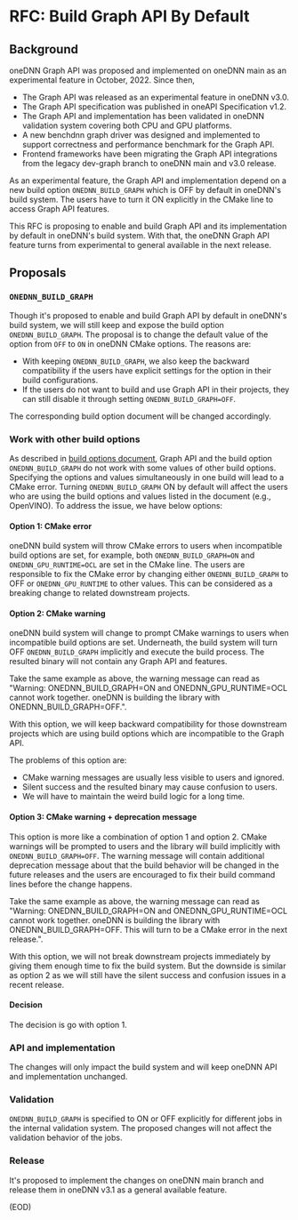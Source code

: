 # RFC: Build Graph API By Default

## Background

oneDNN Graph API was proposed and implemented on oneDNN main as an
experimental feature in October, 2022. Since then,

- The Graph API was released as an experimental feature in oneDNN v3.0.
- The Graph API specification was published in oneAPI Specification v1.2.
- The Graph API and implementation has been validated in oneDNN validation
  system covering both CPU and GPU platforms.
- A new benchdnn graph driver was designed and implemented to support
  correctness and performance benchmark for the Graph API.
- Frontend frameworks have been migrating the Graph API integrations from the
  legacy dev-graph branch to oneDNN main and v3.0 release.

As an experimental feature, the Graph API and implementation depend on a new
build option `ONEDNN_BUILD_GRAPH` which is OFF by default in oneDNN's build
system. The users have to turn it ON explicitly in the CMake line to access
Graph API features.

This RFC is proposing to enable and build Graph API and its implementation by
default in oneDNN's build system. With that, the oneDNN Graph API feature turns
from experimental to general available in the next release.

## Proposals

### `ONEDNN_BUILD_GRAPH`

Though it's proposed to enable and build Graph API by default in oneDNN's build
system, we will still keep and expose the build option `ONEDNN_BUILD_GRAPH`. The
proposal is to change the default value of the option from `OFF` to `ON` in
oneDNN CMake options. The reasons are:

- With keeping `ONEDNN_BUILD_GRAPH`, we also keep the backward compatibility if
  the users have explicit settings for the option in their build configurations.
- If the users do not want to build and use Graph API in their projects, they
  can still disable it through setting `ONEDNN_BUILD_GRAPH=OFF`.

The corresponding build option document will be changed accordingly.

### Work with other build options

As described in [build options
document](https://uxlfoundation.github.io/oneDNN/dev_guide_build_options.html#graph-component-limitations),
Graph API and the build option `ONEDNN_BUILD_GRAPH` do not work with some values
of other build options. Specifying the options and values simultaneously in one
build will lead to a CMake error. Turning `ONEDNN_BUILD_GRAPH` ON by default
will affect the users who are using the build options and values listed in the
document (e.g., OpenVINO). To address the issue, we have below options:

#### Option 1: CMake error

oneDNN build system will throw CMake errors to users when incompatible build
options are set, for example, both `ONEDNN_BUILD_GRAPH=ON` and
`ONEDNN_GPU_RUNTIME=OCL` are set in the CMake line. The users are responsible to
fix the CMake error by changing either `ONEDNN_BUILD_GRAPH` to OFF or
`ONEDNN_GPU_RUNTIME` to other values. This can be considered as a breaking
change to related downstream projects.

#### Option 2: CMake warning

oneDNN build system will change to prompt CMake warnings to users when
incompatible build options are set. Underneath, the build system will turn OFF
`ONEDNN_BUILD_GRAPH` implicitly and execute the build process. The resulted
binary will not contain any Graph API and features.

Take the same example as above, the warning message can read as "Warning:
ONEDNN_BUILD_GRAPH=ON and ONEDNN_GPU_RUNTIME=OCL cannot work together. oneDNN is
building the library with ONEDNN_BUILD_GRAPH=OFF.".

With this option, we will keep backward compatibility for those downstream
projects which are using build options which are incompatible to the Graph API.

The problems of this option are:

- CMake warning messages are usually less visible to users and ignored.
- Silent success and the resulted binary may cause confusion to users.
- We will have to maintain the weird build logic for a long time.

#### Option 3: CMake warning + deprecation message

This option is more like a combination of option 1 and option 2. CMake warnings
will be prompted to users and the library will build implicitly with
`ONEDNN_BUILD_GRAPH=OFF`. The warning message will contain additional
deprecation message about that the build behavior will be changed in the future
releases and the users are encouraged to fix their build command lines before
the change happens.

Take the same example as above, the warning message can read as "Warning:
ONEDNN_BUILD_GRAPH=ON and ONEDNN_GPU_RUNTIME=OCL cannot work together. oneDNN is
building the library with ONEDNN_BUILD_GRAPH=OFF. This will turn to be a CMake
error in the next release.".

With this option, we will not break downstream projects immediately by giving
them enough time to fix the build system. But the downside is similar as option
2 as we will still have the silent success and confusion issues in a recent
release.

#### Decision

The decision is go with option 1.

### API and implementation

The changes will only impact the build system and will keep oneDNN API and
implementation unchanged.

### Validation

`ONEDNN_BUILD_GRAPH` is specified to ON or OFF explicitly for different jobs in
the internal validation system. The proposed changes will not affect the
validation behavior of the jobs.

### Release

It's proposed to implement the changes on oneDNN main branch and release them
in oneDNN v3.1 as a general available feature.

(EOD)
